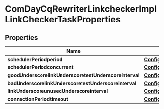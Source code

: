 
# ComDayCqRewriterLinkcheckerImplLinkCheckerTaskProperties

## Properties
Name | Type | Description | Notes
------------ | ------------- | ------------- | -------------
**schedulerPeriodperiod** | [**ConfigNodePropertyInteger**](ConfigNodePropertyInteger.md) |  |  [optional]
**schedulerPeriodconcurrent** | [**ConfigNodePropertyBoolean**](ConfigNodePropertyBoolean.md) |  |  [optional]
**goodUnderscorelinkUnderscoretestUnderscoreinterval** | [**ConfigNodePropertyInteger**](ConfigNodePropertyInteger.md) |  |  [optional]
**badUnderscorelinkUnderscoretestUnderscoreinterval** | [**ConfigNodePropertyInteger**](ConfigNodePropertyInteger.md) |  |  [optional]
**linkUnderscoreunusedUnderscoreinterval** | [**ConfigNodePropertyInteger**](ConfigNodePropertyInteger.md) |  |  [optional]
**connectionPeriodtimeout** | [**ConfigNodePropertyInteger**](ConfigNodePropertyInteger.md) |  |  [optional]



